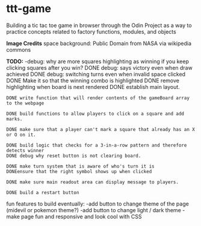 # ttt-game
Building a tic tac toe game in browser through the Odin Project as a way to practice concepts related to factory functions, modules, and objects

**Image Credits**
space background: Public Domain from NASA via wikipedia commons

**TODO:**
-debug: why are more squares highlighting as winning if you keep clicking squares after you win?
    DONE debug: says victory even when draw achieved
    DONE debug: switching turns even when invalid space clicked
    DONE Make it so that the winning combo is highlighted
    DONE remove highlighting when board is next rendered
    DONE establish main layout.

    DONE write function that will render contents of the gameBoard array to the webpage

    DONE build functions to allow players to click on a square and add marks.

    DONE make sure that a player can't mark a square that already has an X or O on it. 

    DONE build logic that checks for a 3-in-a-row pattern and therefore detects winner
    DONE debug why reset button is not clearing board.

    DONE make turn system that is aware of who's turn it is
    DONEensure that the right symbol shows up when clicked

    DONE make sure main readout area can display message to players. 

    DONE build a restart button

fun features to build eventually: 
-add button to change theme of the page (midevil or pokemon theme?)
-add button to change light / dark theme
-make page fun and responsive and look cool with CSS